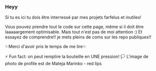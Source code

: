 ### Heyy
Si tu es ici tu dois être interressé par mes projets farfelus et inutiles!

Vous pouvez prendre tout le code sur cette page, même si il doit être laaaaargement optimisable.
Mais tout n'est pas de moi attention :)
Et essayez de comprendre!! je mets pleins de coms sur les repo publiques!!

✨Merci d'avoir pris le temps de me lire✨

⚡ Fun fact: on peut remplire la bouteille en UNE pression!
🏳️ L'image de photo de profile est de Mateja Marinko - red lips
<!--
**LiquorLips/liquorlips** is a ✨ _special_ ✨ repository because its `README.md` (this file) appears on your GitHub profile.

Here are some ideas to get you started:

- 🔭 I’m currently working on ...
- 🌱 I’m currently learning ...
- 👯 I’m looking to collaborate on ...
- 🤔 I’m looking for help with ...
- 💬 Ask me about ...
- 📫 How to reach me: ...
- 😄 Pronouns: ...
- ⚡ Fun fact: ...
-->
